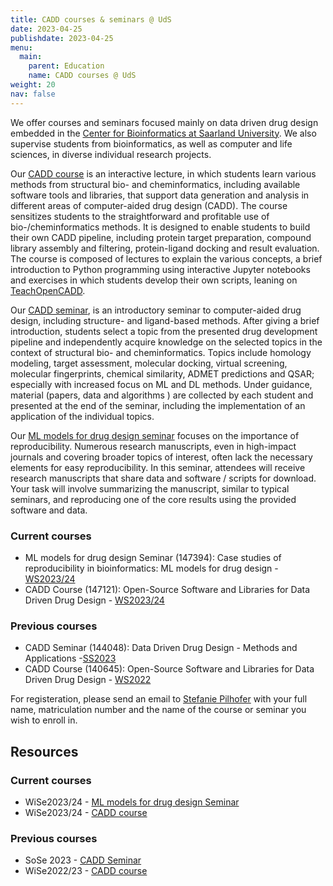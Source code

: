 ```yaml
---
title: CADD courses & seminars @ UdS
date: 2023-04-25
publishdate: 2023-04-25
menu:
  main:
    parent: Education
    name: CADD courses @ UdS
weight: 20
nav: false
---
```


We offer courses and seminars focused mainly on data driven drug design embedded in the [Center for Bioinformatics at Saarland University](https://zbi-www.bioinf.uni-sb.de/en/). We also supervise students from bioinformatics, as well as computer and life sciences, in diverse individual research projects.

<!--more-->

Our [CADD course](https://www.lsf.uni-saarland.de/qisserver/rds?state=verpublish&status=init&vmfile=no&publishid=140645&moduleCall=webInfo&publishConfFile=webInfo&publishSubDir=veranstaltung) is an interactive lecture, in which students learn various methods from structural bio- and cheminformatics, including available software tools and libraries, that support data generation and analysis in different areas of computer-aided drug design (CADD). 
The course sensitizes students to the straightforward and profitable use of bio-/cheminformatics methods. It is designed to enable students to build their own CADD pipeline, including protein target preparation, compound library assembly and filtering, protein-ligand docking and result evaluation. The course is composed of lectures to explain the various concepts, a brief introduction to Python programming using interactive Jupyter notebooks and exercises in which students develop their own scripts, leaning on [TeachOpenCADD]( https://github.com/volkamerlab/teachopencadd).



Our [CADD seminar](https://www.lsf.uni-saarland.de/qisserver/rds?state=verpublish&status=init&vmfile=no&publishid=144048&moduleCall=webInfo&publishConfFile=webInfo&publishSubDir=veranstaltung), is an introductory seminar to computer-aided drug design, including structure- and ligand-based methods. After giving a brief introduction, students select a topic from the presented drug development pipeline and independently acquire knowledge on the selected topics in the context of structural bio- and cheminformatics. 
Topics include homology modeling, target assessment, molecular docking, virtual screening, molecular fingerprints, chemical similarity, ADMET predictions and QSAR; especially with increased focus on ML and DL methods. Under guidance, material (papers, data and algorithms ) are collected by each student and presented at the end of the seminar, including the implementation of an application of the individual topics.

Our [ML models for drug design seminar](https://www.lsf.uni-saarland.de/qisserver/rds?state=verpublish&status=init&vmfile=no&publishid=147394&moduleCall=webInfo&publishConfFile=webInfo&publishSubDir=veranstaltung) focuses on the importance of reproducibility. Numerous research manuscripts, even in high-impact journals and covering broader topics of interest, often lack the necessary elements for easy reproducibility. In this seminar, attendees will receive research manuscripts that share data and software / scripts for download. Your task will involve summarizing the manuscript, similar to typical seminars, and reproducing one of the core results using the provided software and data.

### Current courses
- ML models for drug design Seminar (147394): Case studies of reproducibility in bioinformatics: ML models for drug design - <a href="https://www.lsf.uni-saarland.de/qisserver/rds?state=verpublish&status=init&vmfile=no&publishid=147394&moduleCall=webInfo&publishConfFile=webInfo&publishSubDir=veranstaltung" target="_blank" class="external">WS2023/24</a>
- CADD Course (147121): Open-Source Software and Libraries for Data Driven Drug Design  - <a href=" https://www.lsf.uni-saarland.de/qisserver/rds?state=verpublish&status=init&vmfile=no&publishid=147121&moduleCall=webInfo&publishConfFile=webInfo&publishSubDir=veranstaltung" target="_blank" class="external">WS2023/24</a>

### Previous courses 
- CADD Seminar (144048): Data Driven Drug Design - Methods and Applications -<a href=" https://www.lsf.uni-saarland.de/qisserver/rds?state=verpublish&status=init&vmfile=no&publishid=144048&moduleCall=webInfo&publishConfFile=webInfo&publishSubDir=veranstaltung" target="_blank" class="external">SS2023</a>
- CADD Course (140645): Open-Source Software and Libraries for Data Driven Drug Design  - <a href=" https://www.lsf.uni-saarland.de/qisserver/rds?state=verpublish&status=init&vmfile=no&publishid=140645&moduleCall=webInfo&publishConfFile=webInfo&publishSubDir=veranstaltung" target="_blank" class="external">WS2022</a>

For registeration, please send an email to <a class="icon fa-envelope" href="mailto:stefanie.pilhofer@uni-saarland.de" target="_blank" title="Email Stefanie Pilhofer"> Stefanie Pilhofer</a> with your full name, matriculation number and the name of the course or seminar you wish to enroll in.

## Resources

### Current courses
- WiSe2023/24 - <a class="icon fa-lock" target="_blank" href="" title="Access restricted to enrolled students"> ML models for drug design Seminar</a>
- WiSe2023/24 - <a class="icon fa-lock" target="_blank" href="" title="Access restricted to enrolled students"> CADD course</a>

### Previous courses 
- SoSe 2023 - <a class="icon fa-lock" target="_blank" href="https://github.com/volkamerlab/CADDSeminar_2023" title="Access restricted to enrolled students"> CADD Seminar</a>
- WiSe2022/23 - <a class="icon fa-lock" target="_blank" href="https://github.com/volkamerlab/CADDCourse2023" title="Access restricted to enrolled students"> CADD course</a>


